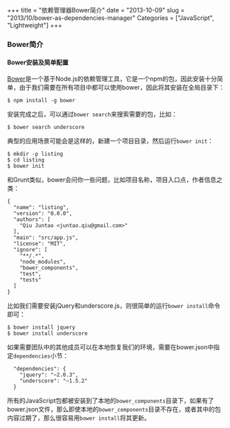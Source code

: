 +++
title = "依赖管理器Bower简介"
date = "2013-10-09"
slug = "2013/10/bower-as-dependencies-manager"
Categories = ["JavaScript", "Lightweight"]
+++
### Bower简介

#### Bower安装及简单配置

[Bower](http://bower.io/)是一个基于Node.js的依赖管理工具，它是一个npm的包，因此安装十分简单，由于我们需要在所有项目中都可以使用bower，因此将其安装在全局目录下：

```
$ npm install -g bower
```

安装完成之后，可以通过`bower search`来搜索需要的包，比如：

```
$ bower search underscore
```

典型的应用场景可能会是这样的，新建一个项目目录，然后运行`bower init`：

```
$ mkdir -p listing
$ cd listing
$ bower init
```
和Grunt类似，bower会问你一些问题，比如项目名称，项目入口点，作者信息之类：

```
{
  "name": "listing",
  "version": "0.0.0",
  "authors": [
    "Qiu Juntao <juntao.qiu@gmail.com>"
  ],
  "main": "src/app.js",
  "license": "MIT",
  "ignore": [
    "**/.*",
    "node_modules",
    "bower_components",
    "test",
    "tests"
  ]
}
```

比如我们需要安装jQuery和underscore.js，则很简单的运行`bower install`命令即可：

```
$ bower install jquery
$ bower install underscore
```

如果需要团队中的其他成员可以在本地恢复我们的环境，需要在bower.json中指定`dependencies`小节：

```
  "dependencies": {
    "jquery": "~2.0.3",
    "underscore": "~1.5.2"
  }
```

所有的JavaScript包都被安装到了本地的`bower_components`目录下，如果有了bower.json文件，那么即使本地的`bower_components`目录不存在，或者其中的包内容过期了，那么很容易用`bower install`将其更新。

